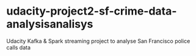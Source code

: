# udacity-project2-sf-crime-data-analysisanalisys
Udacity Kafka &amp; Spark streaming project to analyse San Francisco police calls data
